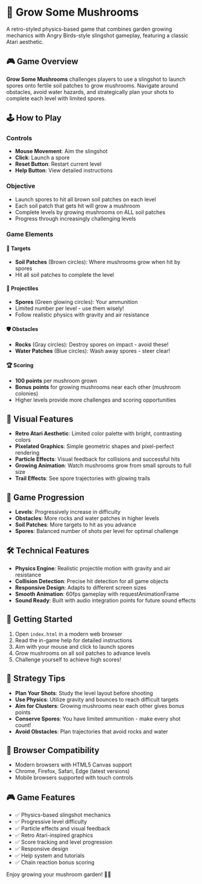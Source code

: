 # 🍄 Grow Some Mushrooms

A retro-styled physics-based game that combines garden growing mechanics with Angry Birds-style slingshot gameplay, featuring a classic Atari aesthetic.

## 🎮 Game Overview

**Grow Some Mushrooms** challenges players to use a slingshot to launch spores onto fertile soil patches to grow mushrooms. Navigate around obstacles, avoid water hazards, and strategically plan your shots to complete each level with limited spores.

## 🕹️ How to Play

### Controls
- **Mouse Movement**: Aim the slingshot
- **Click**: Launch a spore
- **Reset Button**: Restart current level
- **Help Button**: View detailed instructions

### Objective
- Launch spores to hit all brown soil patches on each level
- Each soil patch that gets hit will grow a mushroom
- Complete levels by growing mushrooms on ALL soil patches
- Progress through increasingly challenging levels

### Game Elements

#### 🎯 **Targets**
- **Soil Patches** (Brown circles): Where mushrooms grow when hit by spores
- Hit all soil patches to complete the level

#### 🚀 **Projectiles**
- **Spores** (Green glowing circles): Your ammunition
- Limited number per level - use them wisely!
- Follow realistic physics with gravity and air resistance

#### 🛡️ **Obstacles**
- **Rocks** (Gray circles): Destroy spores on impact - avoid these!
- **Water Patches** (Blue circles): Wash away spores - steer clear!

#### 🏆 **Scoring**
- **100 points** per mushroom grown
- **Bonus points** for growing mushrooms near each other (mushroom colonies)
- Higher levels provide more challenges and scoring opportunities

## 🎨 Visual Features

- **Retro Atari Aesthetic**: Limited color palette with bright, contrasting colors
- **Pixelated Graphics**: Simple geometric shapes and pixel-perfect rendering
- **Particle Effects**: Visual feedback for collisions and successful hits
- **Growing Animation**: Watch mushrooms grow from small sprouts to full size
- **Trail Effects**: See spore trajectories with glowing trails

## 🏅 Game Progression

- **Levels**: Progressively increase in difficulty
- **Obstacles**: More rocks and water patches in higher levels
- **Soil Patches**: More targets to hit as you advance
- **Spores**: Balanced number of shots per level for optimal challenge

## 🛠️ Technical Features

- **Physics Engine**: Realistic projectile motion with gravity and air resistance
- **Collision Detection**: Precise hit detection for all game objects
- **Responsive Design**: Adapts to different screen sizes
- **Smooth Animation**: 60fps gameplay with requestAnimationFrame
- **Sound Ready**: Built with audio integration points for future sound effects

## 🚀 Getting Started

1. Open `index.html` in a modern web browser
2. Read the in-game help for detailed instructions
3. Aim with your mouse and click to launch spores
4. Grow mushrooms on all soil patches to advance levels
5. Challenge yourself to achieve high scores!

## 🎯 Strategy Tips

- **Plan Your Shots**: Study the level layout before shooting
- **Use Physics**: Utilize gravity and bounces to reach difficult targets
- **Aim for Clusters**: Growing mushrooms near each other gives bonus points
- **Conserve Spores**: You have limited ammunition - make every shot count!
- **Avoid Obstacles**: Plan trajectories that avoid rocks and water

## 🔧 Browser Compatibility

- Modern browsers with HTML5 Canvas support
- Chrome, Firefox, Safari, Edge (latest versions)
- Mobile browsers supported with touch controls

## 🎮 Game Features

- ✅ Physics-based slingshot mechanics
- ✅ Progressive level difficulty
- ✅ Particle effects and visual feedback
- ✅ Retro Atari-inspired graphics
- ✅ Score tracking and level progression
- ✅ Responsive design
- ✅ Help system and tutorials
- ✅ Chain reaction bonus scoring

Enjoy growing your mushroom garden! 🍄✨
